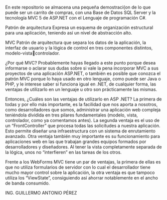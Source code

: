En este repositorio se almacena una pequeña demostraci{on de lo que puede ser un carrito de compras, con una Base de Datos SQL Server y la tecnología MVC 5 de ASP.NET con el Lenguaje de programación C#.

Patrón de arquitectura
Expresa un esquema de organización estructural para una aplicación, teniendo así un nivel de abstracción alto.

MVC
Patrón de arquitectura que separa los datos de la aplicación, la interfaz de usuario y la lógica de control en tres componentes distintos, modelo-vistacontrolador.

¿Por qué MVC?
Probablemente hayas llegado a este punto porque desea informarse o aclarar sus dudas sobre si vale la pena incorporar MVC a sus proyectos de una aplicación ASP.NET, o 
también es posible que conozca el patrón MVC porque lo haya usado en otro lenguaje, como puede ser Java o PHP, y le interese saber si funciona igual en 
.NET, de cualquier forma, las ventajas de utilizarlo en un lenguaje u otro son prácticamente las mismas.

Entonces, ¿Cuáles son las ventajas de utilizarlo en ASP .NET?
La primera de todas y por ello más importante, es la facilidad que nos aporta a nosotros, como desarrolladores que somos, administrar una aplicación web 
compleja teniéndola dividida en tres pilares fundamentales (modelo, vista, controlador, como ya comentamos antes).
La segunda ventaja es el uso de un “FrontController” que procesa todas las solicitudes a nuestra aplicación. Esto permite diseñar una infraestructura con un 
sistema de enrutamiento avanzado.
Otra ventaja también muy importante es su funcionamiento para aplicaciones web en las que trabajan grandes equipos formados por desarrolladores y 
diseñadores. Al tener la vista completamente separada de la lógica, unos no “interfieren” en las tareas de los otros.

Frente a los WebForms 
MVC tiene un par de ventajas, la primera de ellas es que no utiliza formularios de servidor con lo cual el desarrollador tiene mucho mayor control sobre la aplicación, la otra ventaja es que tampoco utiliza los “ViewState”, consiguiendo así ahorrar notablemente en el ancho de banda consumido.

ING. GUILLERMO ANTONIO PÉREZ
